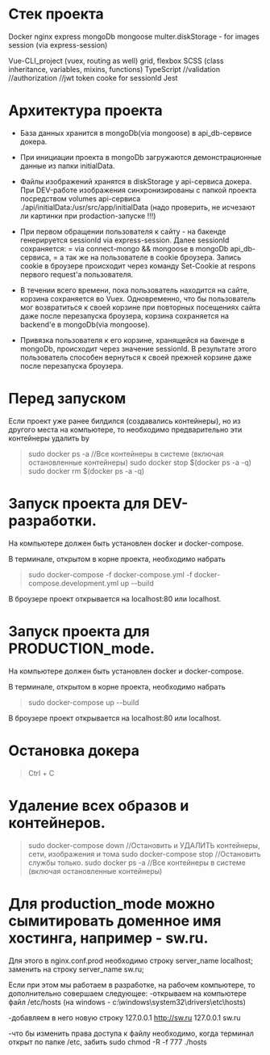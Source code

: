 # Стек проекта
Docker
nginx
express
mongoDb
mongoose
multer.diskStorage - for images
session (via express-session)

Vue-CLI_project (vuex, routing as well)
  grid, flexbox
  SCSS (class inheritance, variables, mixins, functions)
  TypeScript
  //validation
  //authorization
  //jwt token
  cooke for sessionId
  Jest



# Архитектура проекта
- База данных хранится в mongoDb(via mongoose) в api_db-сервисе докера.
- При инициации проекта в mongoDb загружаются демонстрационные данные из папки initialData.  
- Файлы изображений хранятся в diskStorage у api-сервиса докера. 
  При DEV-работе изображения синхронизированы с папкой проекта посредством volumes api-сервиса ./api/initialData:/usr/src/app/initialData
  (надо проверить, не исчезают ли картинки при prodaction-запуске !!!)

- При первом обращении пользователя к сайту - на бакенде генерируется sessionId via express-session.
  Далее sessionId сохраняется:
  = via connect-mongo && mongoose в mongoDb api_db-сервиса,
  = а так же на пользователе в cookie броузера.
  Запись cookie в броузере происходит через команду Set-Cookie at respons первого request'a пользователя.

- В течении всего времени, пока пользователь находится на сайте, корзина сохраняется во Vuex.
  Одновременно, что бы пользователь мог возвратиться к своей корзине при повторных посещениях сайта даже после перезапуска броузера, корзина сохраняется на backend'e в mongoDb(via mongoose).
- Привязка пользователя к его корзине, хранящейся на бакенде в mongoDb, происходит через значение sessionId.
  В результате этого пользователь способен вернуться к своей прежней корзине даже после перезапуска броузера.





# Перед запуском
Если проект уже ранее билдился (создавались контейнеры), но из другого места на компьютере,
то необходимо предварительно эти контейнеры удалить by

>sudo docker ps -a              //Все контейнеры в системе (включая остановленные контейнеры)
>sudo docker stop $(docker ps -a -q)
>sudo docker rm $(docker ps -a -q)




# Запуск проекта для DEV-разработки.
На компьютере должен быть установлен docker и docker-compose.

В терминале, открытом в корне проекта, необходимо набрать
>sudo docker-compose -f docker-compose.yml -f docker-compose.development.yml up --build

В броузере проект открывается на localhost:80 или localhost.



# Запуск проекта для PRODUCTION_mode.
На компьютере должен быть установлен docker и docker-compose.

В терминале, открытом в корне проекта, необходимо набрать
>sudo docker-compose up --build

В броузере проект открывается на localhost:80 или localhost.



# Остановка докера
>Ctrl + C



# Удаление всех образов и контейнеров.
>sudo docker-compose down   //Остановить и УДАЛИТЬ контейнеры, сети, изображения и тома
>sudo docker-compose stop   //Остановить службы только.
>sudo docker ps -a              //Все контейнеры в системе (включая остановленные контейнеры)



# Для production_mode можно сымитировать доменное имя хостинга, например - sw.ru.
Для этого в nginx.conf.prod необходимо строку
  server_name localhost;
заменить на строку
  server_name sw.ru;

Если при этом мы работаем в разработке, на рабочем компьютере, то дополнительно совершаем следующее:
-открываем на компьютере файл
/etc/hosts
(на windows - c:\windows\system32\drivers\etc\hosts)

-добавляем в него новую строку
127.0.0.1 http://sw.ru
127.0.0.1 sw.ru

-что бы изменить права доступа к файлу необходимо, когда терминал открыт по папке /etc, забить
sudo chmod -R -f 777 ./hosts












